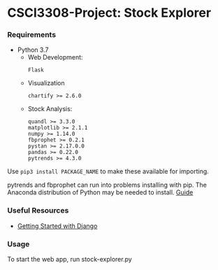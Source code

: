 # CSCI3308-Project: Stock Explorer

### Requirements

* Python 3.7
    * Web Development:
        ```
        Flask
        ```
    * Visualization
        ```
        chartify >= 2.6.0
        ```
    * Stock Analysis:
        ```
        quandl >= 3.3.0
        matplotlib >= 2.1.1
        numpy >= 1.14.0
        fbprophet >= 0.2.1
        pystan >= 2.17.0.0
        pandas >= 0.22.0
        pytrends >= 4.3.0
        ```
Use `pip3 install PACKAGE_NAME` to make these available for importing.

pytrends and fbprophet can run into problems installing with pip. The Anaconda distribution of Python may be needed to install. [Guide](https://facebook.github.io/prophet/docs/installation.html)

### Useful Resources

* [Getting Started with Django](https://www.djangoproject.com/start/)

### Usage

To start the web app, run stock-explorer.py
